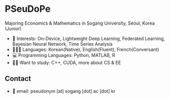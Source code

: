 # PSeuDoPe

Majoring Economics & Mathematics in Sogang University, Seoul, Korea (Junior)

* 💖 Interests: On-Device, Lightweight Deep Learning, Federated Learning, Bayesian Neural Network, Time Series Analysis
* 👱🏻‍♀️ Languages: Korean(Native), English(Fluent), French(Conversant)
* 💻 Programming Languages: Python, MATLAB, R
* ✍🏻 Want to study: C++, CUDA, more about CS & EE

## Contact
* 📃 email: pseudonym [at] sogang [dot] ac [dot] kr
